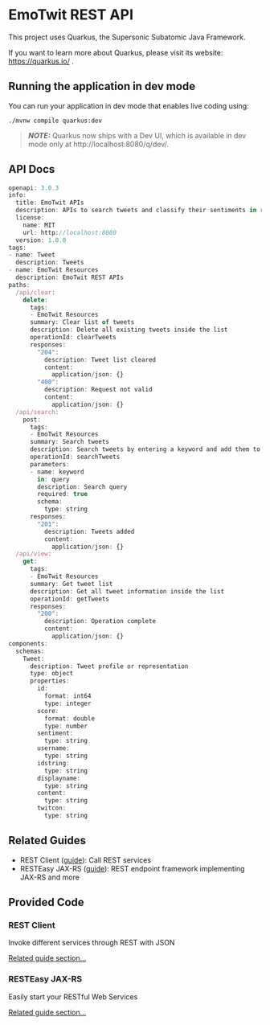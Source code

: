# EmoTwit REST API

This project uses Quarkus, the Supersonic Subatomic Java Framework.

If you want to learn more about Quarkus, please visit its website: https://quarkus.io/ .

## Running the application in dev mode

You can run your application in dev mode that enables live coding using:

```shell script
./mvnw compile quarkus:dev
```

> **_NOTE:_** Quarkus now ships with a Dev UI, which is available in dev mode only at http://localhost:8080/q/dev/.

## API Docs

```javascript
openapi: 3.0.3
info:
  title: EmoTwit APIs
  description: APIs to search tweets and classify their sentiments in real-time
  license:
    name: MIT
    url: http://localhost:8080
  version: 1.0.0
tags:
- name: Tweet
  description: Tweets
- name: EmoTwit Resources
  description: EmoTwit REST APIs
paths:
  /api/clear:
    delete:
      tags:
      - EmoTwit Resources
      summary: Clear list of tweets
      description: Delete all existing tweets inside the list
      operationId: clearTweets
      responses:
        "204":
          description: Tweet list cleared
          content:
            application/json: {}
        "400":
          description: Request not valid
          content:
            application/json: {}
  /api/search:
    post:
      tags:
      - EmoTwit Resources
      summary: Search tweets
      description: Search tweets by entering a keyword and add them to the list
      operationId: searchTweets
      parameters:
      - name: keyword
        in: query
        description: Search query
        required: true
        schema:
          type: string
      responses:
        "201":
          description: Tweets added
          content:
            application/json: {}
  /api/view:
    get:
      tags:
      - EmoTwit Resources
      summary: Get tweet list
      description: Get all tweet information inside the list
      operationId: getTweets
      responses:
        "200":
          description: Operation complete
          content:
            application/json: {}
components:
  schemas:
    Tweet:
      description: Tweet profile or representation
      type: object
      properties:
        id:
          format: int64
          type: integer
        score:
          format: double
          type: number
        sentiment:
          type: string
        username:
          type: string
        idstring:
          type: string
        displayname:
          type: string
        content:
          type: string
        twitcon:
          type: string
```

## Related Guides

- REST Client ([guide](https://quarkus.io/guides/rest-client)): Call REST services
- RESTEasy JAX-RS ([guide](https://quarkus.io/guides/rest-json)): REST endpoint framework implementing JAX-RS and more

## Provided Code

### REST Client

Invoke different services through REST with JSON

[Related guide section...](https://quarkus.io/guides/rest-client)

### RESTEasy JAX-RS

Easily start your RESTful Web Services

[Related guide section...](https://quarkus.io/guides/getting-started#the-jax-rs-resources)
